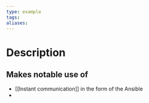 ```yaml
---
type: example
tags: 
aliases:
---
```



# Description


## Makes notable use of
- [[Instant communication]] in the form of the Ansible
- 
